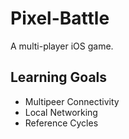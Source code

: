 # Pixel-Battle
A multi-player iOS game.

## Learning Goals
- Multipeer Connectivity
- Local Networking
- Reference Cycles
